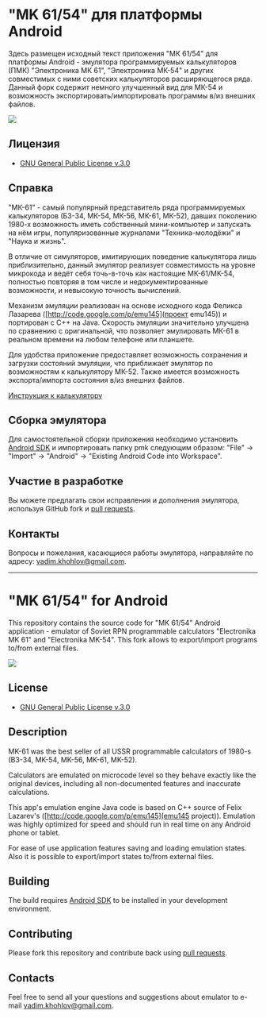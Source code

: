 # "MK 61/54" для платформы Android

Здесь размещен исходный текст приложения "МК 61/54" для платформы Android - эмулятора программируемых калькуляторов
(ПМК) "Электроника МК 61", "Электроника МК-54" и других совместимых с ними советских калькуляторов расширяющегося ряда.
Данный форк содержит немного улучшенный вид для МК-54 и возможность экспортировать/импортировать программы в/из 
внешних файлов.

<a href="https://play.google.com/store/apps/details?id=com.cax.pmk.ext&hl=ru" alt="Download from Google Play">
  <img src="http://www.android.com/images/brand/android_app_on_play_large.png">
</a>

## Лицензия

* [GNU General Public License v.3.0](http://www.gnu.org/licenses/gpl-3.0.html)


## Справка

"МК-61" - самый популярный представитель ряда программируемых калькуляторов (Б3-34, МК-54, МК-56, МК-61, МК-52), давших поколению 1980-х возможность иметь собственный мини-компьютер и запускать на нём игры, популяризованные журналами "Техника-молодёжи" и "Наука и жизнь".

В отличие от симуляторов, имитирующих поведение калькулятора лишь приблизительно, данный эмулятор реализует совместимость на уровне микрокода и ведёт себя точь-в-точь как настоящиe МК-61/MK-54, полностью повторяя в том числе и недокументированные возможности, и невысокую точность вычислений.

Механизм эмуляции реализован на основе исходного кода Феликса Лазарева ([http://code.google.com/p/emu145](проект emu145)) и портирован с C++ на Java.
Скорость эмуляции значительно улучшена по сравнению с оригинальной, что позволяет эмулировать МК-61 в реальном времени на любом телефоне или планшете.

Для удобства приложение предоставляет возможность сохранения и загрузки состояний эмуляции, что приближает эмулятор по
возможностям к калькулятору МК-52.
Также имеется возможность экспорта/импорта состояния в/из внешних файлов.

[Инструкция к калькулятору](http://htmlpreview.github.io/?https://github.com/xvadim/pmk-android/blob/develop_instruction/instruction/instruction.html)

## Сборка эмулятора

Для самостоятельной сборки приложения необходимо установить [Android SDK](http://developer.android.com/sdk/index.html)
и импортировать папку pmk следующим образом: "File" -> "Import" -> "Android" -> "Existing Android Code into Workspace".


## Участие в разработке

Вы можете предлагать свои исправления и дополнения эмулятора, используя GitHub fork и
[pull requests](https://github.com/github/android/pulls).


## Контакты

Вопросы и пожелания, касающиеся работы эмулятора, направляйте по адресу: <vadim.khohlov@gmail.com>.

---

# "MK 61/54" for Android

This repository contains the source code for "MK 61/54" Android application - emulator of Soviet RPN programmable
calculators "Electronika MK 61" and "Electronika MK-54".
This fork allows to export/import programs to/from external files.

<a href="https://play.google.com/store/apps/details?id=com.cax.pmk" alt="Download from Google Play">
  <img src="http://www.android.com/images/brand/android_app_on_play_large.png">
</a>


## License

* [GNU General Public License v.3.0](http://www.gnu.org/licenses/gpl-3.0.html)


## Description

MK-61 was the best seller of all USSR programmable calculators of 1980-s (B3-34, MK-54, MK-56, MK-61, MK-52).

Calculators are emulated on microcode level so they behave exactly like the original devices, including all non-documented features and inaccurate calculations.

This app's emulation engine Java code is based on C++ source of Felix Lazarev's ([http://code.google.com/p/emu145](emu145 project)).
Emulation was highly optimized for speed and should run in real time on any Android phone or tablet.

For ease of use application features saving and loading emulation states. Also it is possible to export/import states 
to/from external files.


## Building

The build requires [Android SDK](http://developer.android.com/sdk/index.html) to be installed in your development environment.


## Contributing

Please fork this repository and contribute back using [pull requests](https://github.com/github/android/pulls).


## Contacts

Feel free to send all your questions and suggestions about emulator to e-mail <vadim.khohlov@gmail.com>.
